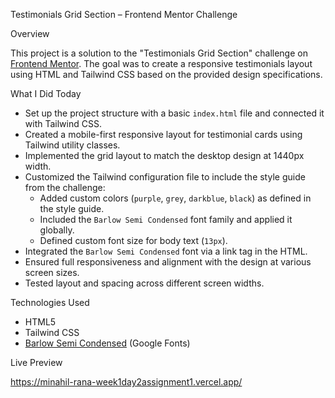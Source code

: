 Testimonials Grid Section – Frontend Mentor Challenge

Overview

This project is a solution to the "Testimonials Grid Section" challenge on [Frontend Mentor](https://www.frontendmentor.io/). The goal was to create a responsive testimonials layout using HTML and Tailwind CSS based on the provided design specifications.

What I Did Today

- Set up the project structure with a basic `index.html` file and connected it with Tailwind CSS.
- Created a mobile-first responsive layout for testimonial cards using Tailwind utility classes.
- Implemented the grid layout to match the desktop design at 1440px width.
- Customized the Tailwind configuration file to include the style guide from the challenge:
  - Added custom colors (`purple`, `grey`, `darkblue`, `black`) as defined in the style guide.
  - Included the `Barlow Semi Condensed` font family and applied it globally.
  - Defined custom font size for body text (`13px`).
- Integrated the `Barlow Semi Condensed` font via a link tag in the HTML.
- Ensured full responsiveness and alignment with the design at various screen sizes.
- Tested layout and spacing across different screen widths.

 Technologies Used

- HTML5
- Tailwind CSS
- [Barlow Semi Condensed](https://fonts.google.com/specimen/Barlow+Semi+Condensed) (Google Fonts)

 Live Preview 
  
https://minahil-rana-week1day2assignment1.vercel.app/  

